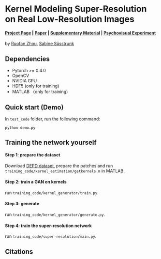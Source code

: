 # Kernel Modeling Super-Resolution on Real Low-Resolution Images
#### [Project Page](https://ivrlwww.epfl.ch/ruofan/project_KMSR/KMSR.html) | [Paper]() | [Supplementary Material]() | [Psychovisual Experiment](https://ivrlwww.epfl.ch/ruofan/exp/index.html)
by [Ruofan Zhou](https://ivrl.epfl.ch/people/Zhou), [Sabine Süsstrunk](https://ivrl.epfl.ch/people/susstrunk)

## Dependencies
- Pytorch >= 0.4.0
- OpenCV
- NVIDIA GPU
- HDF5 (only for training)
- MATLAB （only for training)

## Quick start (Demo)
In `test_code` folder, run the following command: 
```
python demo.py
```
## Training the network yourself
#### Step 1: prepare the dataset
Download [DEPD dataset](people.ee.ethz.ch/~ihnatova/index.html), prepare the patches and run `training_code/kernel_estimation/getkernels.m` in MATLAB.

#### Step 2: train a GAN on kernels
run `training_code/kernel_generator/train.py`.

#### Step 3: generate
run `training_code/kernel_generator/generate.py`.

#### Step 4: train the super-resolution network
run `training_code/super-resolution/main.py`.

## Citations


